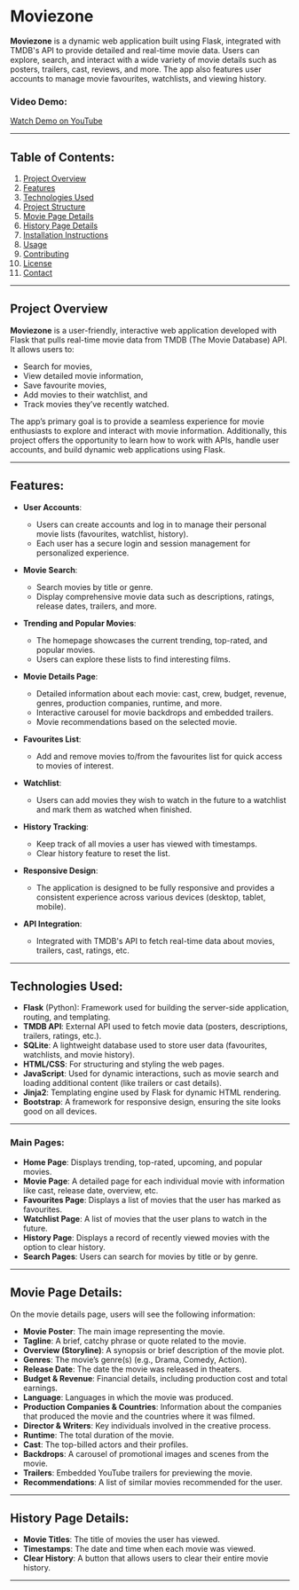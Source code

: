 # Moviezone

**Moviezone** is a dynamic web application built using Flask, integrated with TMDB's API to provide detailed and real-time movie data. Users can explore, search, and interact with a wide variety of movie details such as posters, trailers, cast, reviews, and more. The app also features user accounts to manage movie favourites, watchlists, and viewing history.

### Video Demo:
[Watch Demo on YouTube](https://www.youtube.com/watch?v=9cbuHkfgziE)

---

## Table of Contents:
1. [Project Overview](#project-overview)
2. [Features](#features)
3. [Technologies Used](#technologies-used)
4. [Project Structure](#project-structure)
5. [Movie Page Details](#movie-page-details)
6. [History Page Details](#history-page-details)
7. [Installation Instructions](#installation-instructions)
8. [Usage](#usage)
9. [Contributing](#contributing)
10. [License](#license)
11. [Contact](#contact)

---

## Project Overview

**Moviezone** is a user-friendly, interactive web application developed with Flask that pulls real-time movie data from TMDB (The Movie Database) API. It allows users to:
- Search for movies,
- View detailed movie information,
- Save favourite movies,
- Add movies to their watchlist, and
- Track movies they’ve recently watched.

The app’s primary goal is to provide a seamless experience for movie enthusiasts to explore and interact with movie information. Additionally, this project offers the opportunity to learn how to work with APIs, handle user accounts, and build dynamic web applications using Flask.

---

## Features:
- **User Accounts**:
  - Users can create accounts and log in to manage their personal movie lists (favourites, watchlist, history).
  - Each user has a secure login and session management for personalized experience.

- **Movie Search**:
  - Search movies by title or genre.
  - Display comprehensive movie data such as descriptions, ratings, release dates, trailers, and more.

- **Trending and Popular Movies**:
  - The homepage showcases the current trending, top-rated, and popular movies.
  - Users can explore these lists to find interesting films.

- **Movie Details Page**:
  - Detailed information about each movie: cast, crew, budget, revenue, genres, production companies, runtime, and more.
  - Interactive carousel for movie backdrops and embedded trailers.
  - Movie recommendations based on the selected movie.

- **Favourites List**:
  - Add and remove movies to/from the favourites list for quick access to movies of interest.

- **Watchlist**:
  - Users can add movies they wish to watch in the future to a watchlist and mark them as watched when finished.

- **History Tracking**:
  - Keep track of all movies a user has viewed with timestamps.
  - Clear history feature to reset the list.

- **Responsive Design**:
  - The application is designed to be fully responsive and provides a consistent experience across various devices (desktop, tablet, mobile).

- **API Integration**:
  - Integrated with TMDB's API to fetch real-time data about movies, trailers, cast, ratings, etc.
  
---

## Technologies Used:
- **Flask** (Python): Framework used for building the server-side application, routing, and templating.
- **TMDB API**: External API used to fetch movie data (posters, descriptions, trailers, ratings, etc.).
- **SQLite**: A lightweight database used to store user data (favourites, watchlists, and movie history).
- **HTML/CSS**: For structuring and styling the web pages.
- **JavaScript**: Used for dynamic interactions, such as movie search and loading additional content (like trailers or cast details).
- **Jinja2**: Templating engine used by Flask for dynamic HTML rendering.
- **Bootstrap**: A framework for responsive design, ensuring the site looks good on all devices.

---


### Main Pages:
- **Home Page**: Displays trending, top-rated, upcoming, and popular movies.
- **Movie Page**: A detailed page for each individual movie with information like cast, release date, overview, etc.
- **Favourites Page**: Displays a list of movies that the user has marked as favourites.
- **Watchlist Page**: A list of movies that the user plans to watch in the future.
- **History Page**: Displays a record of recently viewed movies with the option to clear history.
- **Search Pages**: Users can search for movies by title or by genre.

---

## Movie Page Details:
On the movie details page, users will see the following information:
- **Movie Poster**: The main image representing the movie.
- **Tagline**: A brief, catchy phrase or quote related to the movie.
- **Overview (Storyline)**: A synopsis or brief description of the movie plot.
- **Genres**: The movie’s genre(s) (e.g., Drama, Comedy, Action).
- **Release Date**: The date the movie was released in theaters.
- **Budget & Revenue**: Financial details, including production cost and total earnings.
- **Language**: Languages in which the movie was produced.
- **Production Companies & Countries**: Information about the companies that produced the movie and the countries where it was filmed.
- **Director & Writers**: Key individuals involved in the creative process.
- **Runtime**: The total duration of the movie.
- **Cast**: The top-billed actors and their profiles.
- **Backdrops**: A carousel of promotional images and scenes from the movie.
- **Trailers**: Embedded YouTube trailers for previewing the movie.
- **Recommendations**: A list of similar movies recommended for the user.

---

## History Page Details:
- **Movie Titles**: The title of movies the user has viewed.
- **Timestamps**: The date and time when each movie was viewed.
- **Clear History**: A button that allows users to clear their entire movie history.

---



